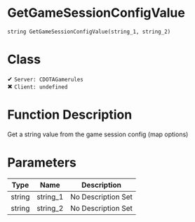 # GetGameSessionConfigValue
```
string GetGameSessionConfigValue(string_1, string_2)
```
# Class
✔ `Server: CDOTAGamerules`  
✖ `Client: undefined`  

# Function Description
Get a string value from the game session config (map options)
# Parameters
Type|Name|Description
--|--|--
string|string_1|No Description Set
string|string_2|No Description Set
